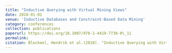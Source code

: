 ```yaml
---
title: "Inductive Querying with Virtual Mining Views"
date: 2010-01-01
venue: 'Inductive Databases and Constraint-Based Data Mining'
category: conferences
collection: publications
paperurl: https://doi.org/10.1007/978-1-4419-7738-0\_11
permalink: 
citation: Blockeel, Hendrik et al.(2010). "Inductive Querying with Virtual Mining Views". Inductive Databases and Constraint-Based Data Mining.
---
```

